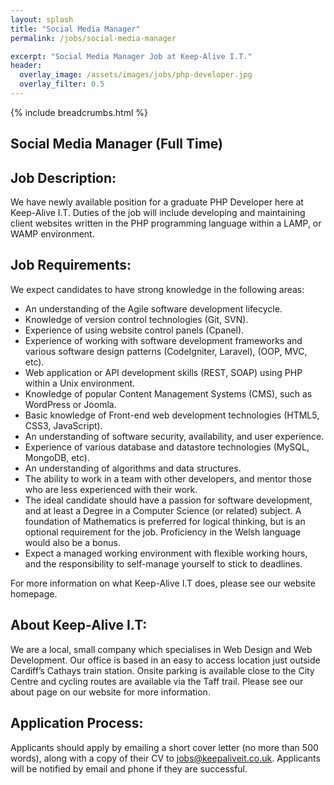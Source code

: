 ```yaml
---
layout: splash 
title: "Social Media Manager"
permalink: /jobs/social-media-manager

excerpt: "Social Media Manager Job at Keep-Alive I.T."
header:
  overlay_image: /assets/images/jobs/php-developer.jpg
  overlay_filter: 0.5 
---
```


{% include breadcrumbs.html %}

## Social Media Manager (Full Time)

## Job Description:
We have newly available position for a graduate PHP Developer here at Keep-Alive I.T. Duties of the job will include developing and maintaining client websites written in the PHP programming language within a LAMP, or WAMP environment.

## Job Requirements:
We expect candidates to have strong knowledge in the following areas:

- An understanding of the Agile software development lifecycle.
- Knowledge of version control technologies (Git, SVN).
- Experience of using website control panels (Cpanel).
- Experience of working with software development frameworks and various software design patterns (CodeIgniter, Laravel), (OOP, MVC, etc).
- Web application or API development skills (REST, SOAP) using PHP within a Unix environment.
- Knowledge of popular Content Management Systems (CMS), such as WordPress or Joomla.
- Basic knowledge of Front-end web development technologies (HTML5, CSS3, JavaScript).
- An understanding of software security, availability, and user experience.
- Experience of various database and datastore technologies (MySQL, MongoDB, etc).
- An understanding of algorithms and data structures.
- The ability to work in a team with other developers, and mentor those who are less experienced with their work.
- The ideal candidate should have a passion for software development, and at least a Degree in a Computer Science (or related) subject. A foundation of Mathematics is preferred for logical thinking, but is an optional requirement for the job. Proficiency in the Welsh language would also be a bonus.
- Expect a managed working environment with flexible working hours, and the responsibility to self-manage yourself to stick to deadlines.

For more information on what Keep-Alive I.T does, please see our website homepage.

## About Keep-Alive I.T:
We are a local, small company which specialises in Web Design and Web Development.
Our office is based in an easy to access location just outside Cardiff’s Cathays train station. Onsite parking is available close to the City Centre and cycling routes are available via the Taff trail. Please see our about page on our website for more information.

## Application Process:
Applicants should apply by emailing a short cover letter (no more than 500 words), along with a copy of their CV to <a href="mailto:jobs@keepaliveit.co.uk">jobs@keepaliveit.co.uk</a>. Applicants will be notified by email and phone if they are successful.
